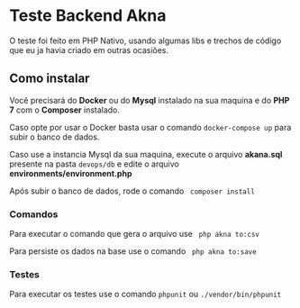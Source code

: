 # Teste Backend Akna

O teste foi feito em PHP Nativo, usando algumas libs e trechos de código que eu ja havia criado em outras ocasiões.


## Como instalar
Você precisará do **Docker** ou do **Mysql** instalado na sua maquina e do **PHP 7** com o **Composer** instalado.

Caso opte por usar o Docker basta usar o comando ``docker-compose up`` para subir o banco de dados.

Caso use a instancia Mysql da sua maquina, execute o arquivo **akana.sql** presente na pasta ``devops/db`` e edite o arquivo **environments/environment.php**

Após subir o banco de dados, rode o comando `` composer install`` 

### Comandos
Para executar o comando que gera o arquivo use `` php akna to:csv``

Para persiste os dados na base use o comando  `` php akna to:save``

### Testes
Para executar os testes use o comando ``phpunit`` ou ``./vendor/bin/phpunit``
